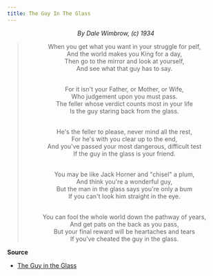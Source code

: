 ```yaml
---
title: The Guy In The Glass
---
```


<center><em>By Dale Wimbrow, (c) 1934</em>
<blockquote>When you get what you want in your struggle for pelf,<br />
And the world makes you King for a day,<br />
Then go to the mirror and look at yourself,<br />
And see what that guy has to say.<br /><br />

For it isn't your Father, or Mother, or Wife,<br />
Who judgement upon you must pass.<br />
The feller whose verdict counts most in your life<br />
Is the guy staring back from the glass.<br /><br />

He's the feller to please, never mind all the rest,<br />
For he's with you clear up to the end,<br />
And you've passed your most dangerous, difficult test<br />
If the guy in the glass is your friend.<br /><br />

You may be like Jack Horner and "chisel" a plum,<br />
And think you're a wonderful guy,<br />
But the man in the glass says you're only a bum<br />
If you can't look him straight in the eye.<br /><br />

You can fool the whole world down the pathway of years,<br />
And get pats on the back as you pass,<br />
But your final reward will be heartaches and tears<br />
If you've cheated the guy in the glass.<br />
</blockquote></center>

**Source**
* [The Guy in the Glass](http://www.theguyintheglass.com/gig.htm)
